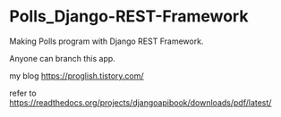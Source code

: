# Polls_Django-REST-Framework

Making Polls program with Django REST Framework.

Anyone can branch this app.


my blog 
https://proglish.tistory.com/

refer to https://readthedocs.org/projects/djangoapibook/downloads/pdf/latest/
